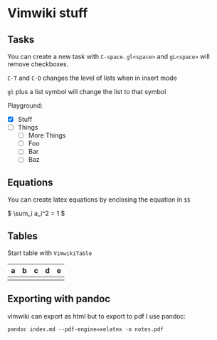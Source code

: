 # Vimwiki stuff

## Tasks

You can create a new task with `C-space`. `gl<space>` and `gL<space>` will
remove checkboxes.

`C-T` and `C-D` changes the level of lists when in insert mode

`gl` plus a list symbol will change the list to that symbol

Playground:

- [X] Stuff
- [ ] Things
  * [ ] More Things
  * [ ] Foo
  * [ ] Bar
  * [ ] Baz

## Equations

You can create latex equations by enclosing the equation in `$$`

 $ \sum_i a_i^2 = 1 $

## Tables

Start table with `VimwikiTable`

| a | b | c | d | e |
|---|---|---|---|---|
|   |   |   |   |   |

## Exporting with pandoc

vimwiki can export as html but to export to pdf I use pandoc:

```
pandoc index.md --pdf-engine=xelatex -o notes.pdf
```

